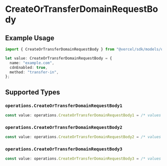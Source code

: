 # CreateOrTransferDomainRequestBody

## Example Usage

```typescript
import { CreateOrTransferDomainRequestBody } from "@vercel/sdk/models/operations";

let value: CreateOrTransferDomainRequestBody = {
  name: "example.com",
  cdnEnabled: true,
  method: "transfer-in",
};
```

## Supported Types

### `operations.CreateOrTransferDomainRequestBody1`

```typescript
const value: operations.CreateOrTransferDomainRequestBody1 = /* values here */
```

### `operations.CreateOrTransferDomainRequestBody2`

```typescript
const value: operations.CreateOrTransferDomainRequestBody2 = /* values here */
```

### `operations.CreateOrTransferDomainRequestBody3`

```typescript
const value: operations.CreateOrTransferDomainRequestBody3 = /* values here */
```

